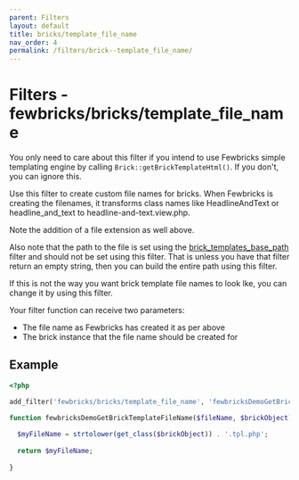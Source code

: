 ```yaml
---
parent: Filters
layout: default
title: bricks/template_file_name
nav_order: 4
permalink: /filters/brick--template_file_name/
---
```


# Filters - fewbricks/bricks/template_file_name

You only need to care about this filter if you intend to use Fewbricks simple templating engine by calling `Brick::getBrickTemplateHtml()`. If you don't, you can ignore this.

Use this filter to create custom file names for bricks. When Fewbricks is creating the filenames, it transforms class
names like HeadlineAndText or headline_and_text to headline-and-text.view.php.

Note the addition of a file extension as well above.

Also note that the path to the file is set using the [brick_templates_base_path](brick_templates_base_path) filter and
should not be set using this filter. That is unless you have that filter return an empty string, then you can build
the entire path using this filter.

If this is not the way you want brick template file names to look lke, you can change it by using this filter.

Your filter function can receive two parameters:
- The file name as Fewbricks has created it as per above
- The brick instance that the file name should be created for

## Example
```php
<?php

add_filter('fewbricks/bricks/template_file_name', 'fewbricksDemoGetBrickTemplateFileName', 10, 2);

function fewbricksDemoGetBrickTemplateFileName($fileName, $brickObject) {
  
  $myFileName = strtolower(get_class($brickObject)) . '.tpl.php';
  
  return $myFileName;
  
}
```
